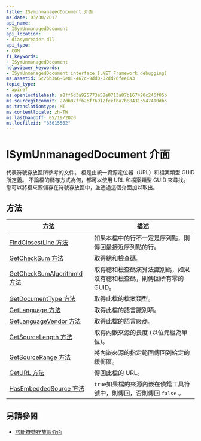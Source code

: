 ```yaml
---
title: ISymUnmanagedDocument 介面
ms.date: 03/30/2017
api_name:
- ISymUnmanagedDocument
api_location:
- diasymreader.dll
api_type:
- COM
f1_keywords:
- ISymUnmanagedDocument
helpviewer_keywords:
- ISymUnmanagedDocument interface [.NET Framework debugging]
ms.assetid: 5c26b366-6e81-467c-9dd0-02dd26fee0a3
topic_type:
- apiref
ms.openlocfilehash: a8ff6d3a925773e58e0713a87b167420c246f85b
ms.sourcegitcommit: 27db07ffb26f76912feefba7b884313547410db5
ms.translationtype: MT
ms.contentlocale: zh-TW
ms.lasthandoff: 05/19/2020
ms.locfileid: "83615562"
---
```

# <a name="isymunmanageddocument-interface"></a>ISymUnmanagedDocument 介面
代表符號存放區所參考的文件。 檔是由統一資源定位器（URL）和檔案類型 GUID 所定義。 不論檔的儲存方式為何，都可以使用 URL 和檔案類型 GUID 來尋找。 您可以將檔來源儲存在符號存放區中，並透過這個介面加以取出。  
  
## <a name="methods"></a>方法  
  
|方法|描述|  
|------------|-----------------|  
|[FindClosestLine 方法](isymunmanageddocument-findclosestline-method.md)|如果本檔中的行不一定是序列點，則傳回最接近序列點的行。|  
|[GetCheckSum 方法](isymunmanageddocument-getchecksum-method.md)|取得總和檢查碼。|  
|[GetCheckSumAlgorithmId 方法](isymunmanageddocument-getchecksumalgorithmid-method.md)|取得總和檢查碼演算法識別碼，如果沒有總和檢查碼，則傳回所有零的 GUID。|  
|[GetDocumentType 方法](isymunmanageddocument-getdocumenttype-method.md)|取得此檔的檔案類型。|  
|[GetLanguage 方法](isymunmanageddocument-getlanguage-method.md)|取得此檔的語言識別項。|  
|[GetLanguageVendor 方法](isymunmanageddocument-getlanguagevendor-method.md)|取得此檔的語言廠商。|  
|[GetSourceLength 方法](isymunmanageddocument-getsourcelength-method.md)|取得內嵌來源的長度 (以位元組為單位)。|  
|[GetSourceRange 方法](isymunmanageddocument-getsourcerange-method.md)|將內嵌來源的指定範圍傳回到給定的緩衝區。|  
|[GetURL 方法](isymunmanageddocument-geturl-method.md)|傳回此檔的 URL。|  
|[HasEmbeddedSource 方法](isymunmanageddocument-hasembeddedsource-method.md)|`true`如果檔的來源內嵌在偵錯工具符號中，則傳回，否則傳回 `false` 。|  
  
## <a name="see-also"></a>另請參閱

- [診斷符號存放區介面](diagnostics-symbol-store-interfaces.md)
